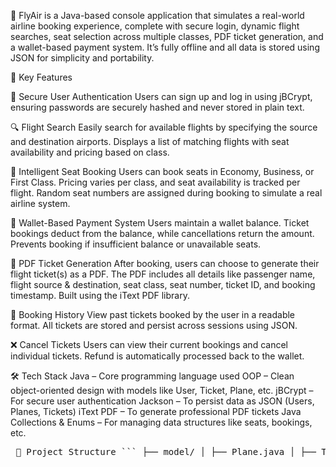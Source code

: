   
🚀 FlyAir is a Java-based console application that simulates a real-world airline booking experience, complete with secure login, dynamic flight searches, seat selection across multiple classes, PDF ticket generation, and a wallet-based payment system. It’s fully offline and all data is stored using JSON for simplicity and portability.

🔧 Key Features

🔐 Secure User Authentication
Users can sign up and log in using jBCrypt, ensuring passwords are securely hashed and never stored in plain text.

🔍 Flight Search
Easily search for available flights by specifying the source and destination airports.
Displays a list of matching flights with seat availability and pricing based on class.

💺 Intelligent Seat Booking
Users can book seats in Economy, Business, or First Class.
Pricing varies per class, and seat availability is tracked per flight.
Random seat numbers are assigned during booking to simulate a real airline system.

💼 Wallet-Based Payment System
Users maintain a wallet balance.
Ticket bookings deduct from the balance, while cancellations return the amount.
Prevents booking if insufficient balance or unavailable seats.

📄 PDF Ticket Generation
After booking, users can choose to generate their flight ticket(s) as a PDF.
The PDF includes all details like passenger name, flight source & destination, seat class, seat number, ticket ID, and booking timestamp.
Built using the iText PDF library.

🧾 Booking History
View past tickets booked by the user in a readable format.
All tickets are stored and persist across sessions using JSON.

❌ Cancel Tickets
Users can view their current bookings and cancel individual tickets.
Refund is automatically processed back to the wallet.

🛠️ Tech Stack
Java – Core programming language used
OOP – Clean object-oriented design with models like User, Ticket, Plane, etc.
jBCrypt – For secure user authentication
Jackson – To persist data as JSON (Users, Planes, Tickets)
iText PDF – To generate professional PDF tickets
Java Collections & Enums – For managing data structures like seats, bookings, etc.

<pre> 📁 Project Structure ``` ├── model/ │ ├── Plane.java │ ├── Ticket.java │ ├── User.java │ └── enums/ │ ├── SeatClass.java │ └── PlaneStatus.java ├── service/ │ ├── UserBookingService.java │ ├── PlaneService.java ├── utils/ │ └── PDFGenerator.java ├── data/ │ ├── users.json │ ├── planes.json ├── Main.java ``` </pre>
